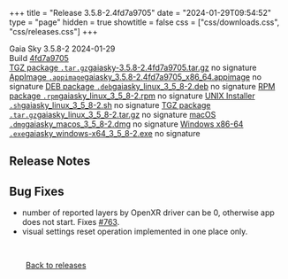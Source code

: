 +++
title = "Release 3.5.8-2.4fd7a9705"
date = "2024-01-29T09:54:52"
type = "page"
hidden = true
showtitle = false
css = ["css/downloads.css", "css/releases.css"]
+++

<div class="download-container">
<div id="download-title">
<i class="gs-mdi-tag"></i>
Gaia Sky <span class="downloads-version">3.5.8-2</span> 
<time class="downloads-releasedate" datetime="2024-01-29T09:54:52" title="Published: 2024-01-29T09:54:52"><i class="gs-mdi-calendar"></i> 2024-01-29</time>
<div class="downloads-build">Build <a href='https://codeberg.org/gaiasky/gaiasky/commit/4fd7a9705' target='_blank'>4fd7a9705</a></div></div>
<div class="download-section">
<a href="https://gaia.ari.uni-heidelberg.de/gaiasky/releases/3.5.8-2.4fd7a9705/gaiasky-3.5.8-2.4fd7a9705.tar.gz" class="download-button"><i class="gs-mdi-zip-box icon-button"></i> TGZ package <code>.tar.gz</code><span class="download-sub">gaiasky-3.5.8-2.4fd7a9705.tar.gz</span></a>
<span class="signature">no signature</span>
<a href="https://gaia.ari.uni-heidelberg.de/gaiasky/releases/3.5.8-2.4fd7a9705/gaiasky_3.5.8-2.4fd7a9705_x86_64.appimage" class="download-button"><i class="gs-material-symbols-box icon-button"></i> AppImage <code>.appimage</code><span class="download-sub">gaiasky_3.5.8-2.4fd7a9705_x86_64.appimage</span></a>
<span class="signature">no signature</span>
<a href="https://gaia.ari.uni-heidelberg.de/gaiasky/releases/3.5.8-2.4fd7a9705/gaiasky_linux_3_5_8-2.deb" class="download-button"><i class="gs-mdi-debian icon-button"></i> DEB package <code>.deb</code><span class="download-sub">gaiasky_linux_3_5_8-2.deb</span></a>
<span class="signature">no signature</span>
<a href="https://gaia.ari.uni-heidelberg.de/gaiasky/releases/3.5.8-2.4fd7a9705/gaiasky_linux_3_5_8-2.rpm" class="download-button"><i class="gs-mdi-fedora icon-button"></i> RPM package <code>.rpm</code><span class="download-sub">gaiasky_linux_3_5_8-2.rpm</span></a>
<span class="signature">no signature</span>
<a href="https://gaia.ari.uni-heidelberg.de/gaiasky/releases/3.5.8-2.4fd7a9705/gaiasky_linux_3_5_8-2.sh" class="download-button"><i class="gs-token-unix icon-button"></i> UNIX Installer <code>.sh</code><span class="download-sub">gaiasky_linux_3_5_8-2.sh</span></a>
<span class="signature">no signature</span>
<a href="https://gaia.ari.uni-heidelberg.de/gaiasky/releases/3.5.8-2.4fd7a9705/gaiasky_linux_3_5_8-2.tar.gz" class="download-button"><i class="gs-mdi-zip-box icon-button"></i> TGZ package <code>.tar.gz</code><span class="download-sub">gaiasky_linux_3_5_8-2.tar.gz</span></a>
<span class="signature">no signature</span>
<a href="https://gaia.ari.uni-heidelberg.de/gaiasky/releases/3.5.8-2.4fd7a9705/gaiasky_macos_3_5_8-2.dmg" class="download-button"><i class="gs-fa6-brands-apple icon-button"></i> macOS <code>.dmg</code><span class="download-sub">gaiasky_macos_3_5_8-2.dmg</span></a>
<span class="signature">no signature</span>
<a href="https://gaia.ari.uni-heidelberg.de/gaiasky/releases/3.5.8-2.4fd7a9705/gaiasky_windows-x64_3_5_8-2.exe" class="download-button"><i class="gs-fa6-brands-windows icon-button"></i> Windows x86-64 <code>.exe</code><span class="download-sub">gaiasky_windows-x64_3_5_8-2.exe</span></a>
<span class="signature">no signature</span>
</div>
</div>

<section class="release-notes">

# Release Notes


## Bug Fixes
- number of reported layers by OpenXR driver can be 0, otherwise app does not start. Fixes [#763](https://codeberg.org/gaiasky/gaiasky/issues/763).
- visual settings reset operation implemented in one place only.
</section>


<p class="center-text" style="padding: 30px;"><a href="/downloads/releases"><i class="gs-mdi-arrow-left-bold-circle"></i> Back to releases</a>
</p>
